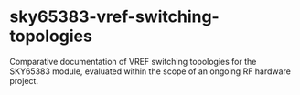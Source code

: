 # sky65383-vref-switching-topologies
Comparative documentation of VREF switching topologies for the SKY65383 module, evaluated within the scope of an ongoing RF hardware project.

